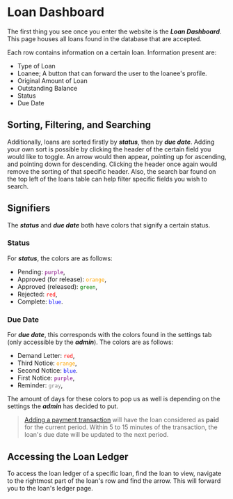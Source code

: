 # Loan Dashboard

The first thing you see once you enter the website is the ___Loan Dashboard___. This page houses all loans found in the database that are accepted.

Each row contains information on a certain loan. Information present are:
- Type of Loan
- Loanee; A button that can forward the user to the loanee's profile.
- Original Amount of Loan
- Outstanding Balance
- Status
- Due Date

## Sorting, Filtering, and Searching

Additionally, loans are sorted firstly by ___status___, then by ___due date___. Adding your own sort is possible by clicking the header of the certain field you would like to toggle. An arrow would then appear, pointing up for ascending, and pointing down for descending. Clicking the header once again would remove the sorting of that specific header. Also, the search bar found on the top left of the loans table can help filter specific fields you wish to search.

## Signifiers

The ___status___ and ___due date___ both have colors that signify a certain status.

### Status

For ___status___, the colors are as follows:

- Pending: <span style="color:purple;">`purple`</span>,
- Approved (for release): <span style="color:orange;">`orange`</span>,
- Approved (released): <span style="color:green;">`green`</span>,
- Rejected: <span style="color:red;">`red`</span>,
- Complete: <span style="color:blue;">`blue`</span>.

### Due Date

For ___due date___, this corresponds with the colors found in the settings tab (only accessible by the ___admin___). The colors are as follows:

- Demand Letter: <span style="color:red;">`red`</span>,
- Third Notice: <span style="color:orange;">`orange`</span>,
- Second Notice: <span style="color:blue;">`blue`</span>.
- First Notice: <span style="color:purple;">`purple`</span>,
- Reminder: <span style="color:gray;">`gray`</span>,

The amount of days for these colors to pop us as well is depending on the settings the ___admin___ has decided to put.

> [Adding a payment transaction](Adding-Loan-Ledger-Transaction.md) will have the loan considered
> as **paid** for the current period. Within 5 to 15 minutes of the transaction, the loan's due date
> will be updated to the next period.

## Accessing the Loan Ledger

To access the loan ledger of a specific loan, find the loan to view, navigate to the rightmost part of the loan's row and find the arrow. This will forward you to the loan's ledger page.

<seealso>
    <category ref="loans">
        <a href="Creating-a-Loan-Application.md" />
        <a href="Loan-Approval-Rejection.md" />
        <a href="Loan-Ledger.md" />
    </category>
    <category ref="uh">
        <a href="Admin.md" />
        <a href="Authenticating-Logging-In.md" />
        <a href="Deposits.md" />
        <a href="Profiles.md" />
    </category>
    <category ref="ds">
        <a href="Naming.md" />
        <a href="Comments.md" />
        <a href="Code-Style.md" />
        <a href="Git-Commit-Messages.md" />
        <a href="Vue.md"></a>
    </category>
</seealso>
